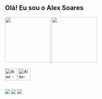 ## Olá! Eu sou o Alex Soares 

<div>
  <a href="https://github.com/AlexSoares98">
  <img height="150em" src="https://github-readme-stats.vercel.app/api?username=AlexSoares98&show_icons=true&theme=dark&include_all_commits=true&count_private=true"/>
  <img height="150em" src="https://github-readme-stats.vercel.app/api/top-langs/?username=AlexSoares98&layout=compact&langs_count=16&theme=dark"/>
</div>

<div style="display: inline_block"><br>
  <img align="center" alt="Alex - Java" height="40" width="40" 
<img src="https://cdn.jsdelivr.net/gh/devicons/devicon@latest/icons/java/java-original.svg" />
  <img align="center" alt="Alex-py" height="40" width="40" 
<img src="https://cdn.jsdelivr.net/gh/devicons/devicon@latest/icons/python/python-original.svg" /> 
</div>
  
  ##
 
<div> 
  <a href = "mailto:aleexaugusto@gmail.com"><img src="https://img.shields.io/badge/-Gmail-%23333?style=for-the-badge&logo=gmail&logoColor=white" target="_blank"></a>
  <a href="https://www.linkedin.com/in/alex-soares-498a1b268" target="_blank"><img src="https://img.shields.io/badge/-LinkedIn-%230077B5?style=for-the-badge&logo=linkedin&logoColor=white" target="_blank"></a> 
  <a href="https://instagram.com/aleex.soares" target="_blank"><img src="https://img.shields.io/badge/-Instagram-%23E4405F?style=for-the-badge&logo=instagram&logoColor=white" target="_blank"></a>

</div>
